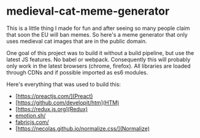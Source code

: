 # medieval-cat-meme-generator

This is a little thing I made for fun and after seeing so many people claim that soon the EU will ban memes. So here's a meme generator that only uses medieval cat images that are in the public domain.

One goal of this project was to build it without a build pipeline, but use the latest JS features. No babel or webpack. Consequently this will probably only work in the latest browsers (chrome, firefox).
All libraries are loaded through CDNs and if possible imported as es6 modules.

Here's everything that was used to build this:
* [https://preactjs.com/](Preact)
* [https://github.com/developit/htm](HTM)
* [https://redux.js.org](Redux)
* [emotion.sh/](Emotion)
* [fabricjs.com/](FabricJS)
* [https://necolas.github.io/normalize.css/](Normalize)
